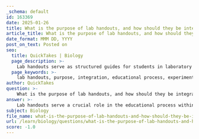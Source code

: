 ```yaml
---
_schema: default
id: 163369
date: 2025-01-26
title: What is the purpose of lab handouts, and how should they be integrated with lab activities?
article_title: What is the purpose of lab handouts, and how should they be integrated with lab activities?
date_format: MMM DD, YYYY
post_on_text: Posted on
seo:
  title: QuickTakes | Biology
  page_description: >-
    Lab handouts serve as structured guides for students in laboratory settings, outlining objectives, materials, and procedures of experiments, and are integrated through pre-lab preparation, active usage during labs, and post-lab reflections.
  page_keywords: >-
    lab handouts, purpose, integration, educational process, experiments, objective, materials, procedure, data analysis, pre-lab preparation, active use, post-lab reflection, scientific method, safety protocols
author: QuickTakes
question: >-
    What is the purpose of lab handouts, and how should they be integrated with lab activities?
answer: >-
    Lab handouts serve a crucial role in the educational process within laboratory settings. Their primary purpose is to provide students with a structured guide that outlines the essential components of each experiment. Here are the key elements typically included in lab handouts:\n\n1. **Objective**: This section explains the purpose of the experiment, helping students understand what they are expected to learn or demonstrate.\n2. **Materials**: A comprehensive list of all necessary equipment and chemicals required for the experiment, ensuring that students are prepared and have everything they need before starting.\n3. **Procedure**: Detailed, step-by-step instructions that guide students through the experiment, promoting consistency and safety in the lab environment.\n4. **Data Analysis**: Guidelines for analyzing and interpreting the results obtained during the experiment, which is critical for understanding the implications of the findings.\n\nTo effectively integrate lab handouts with lab activities, the following strategies can be employed:\n\n- **Pre-Lab Preparation**: Students should review the handouts before attending the lab session. This preparation allows them to familiarize themselves with the objectives, materials, and procedures, leading to a more productive lab experience.\n- **Active Use During Labs**: Students should have their handouts readily available during the lab to refer to the procedures and safety protocols as they conduct the experiment. This practice reinforces the importance of following established guidelines.\n- **Post-Lab Reflection**: After completing the experiment, students can use the data analysis section of the handout to guide their discussions and reflections on the results. This step is essential for reinforcing learning and understanding the scientific method.\n\nIn summary, lab handouts are vital educational tools that enhance the learning experience by providing clear instructions and expectations. Their integration into lab activities through pre-lab preparation, active use during experiments, and post-lab analysis fosters a comprehensive understanding of scientific practices and safety protocols.
subject: Biology
file_name: what-is-the-purpose-of-lab-handouts-and-how-should-they-be-integrated-with-lab-activities.md
url: /learn/biology/questions/what-is-the-purpose-of-lab-handouts-and-how-should-they-be-integrated-with-lab-activities
score: -1.0
---
```


&nbsp;